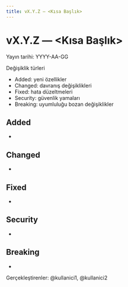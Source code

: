 ```yaml
---
title: vX.Y.Z — <Kısa Başlık>
---
```


# vX.Y.Z — <Kısa Başlık>

Yayın tarihi: YYYY-AA-GG

Değişiklik türleri
- Added: yeni özellikler
- Changed: davranış değişiklikleri
- Fixed: hata düzeltmeleri
- Security: güvenlik yamaları
- Breaking: uyumluluğu bozan değişiklikler

## Added
- 

## Changed
- 

## Fixed
- 

## Security
- 

## Breaking
- 

Gerçekleştirenler: @kullanici1, @kullanici2

